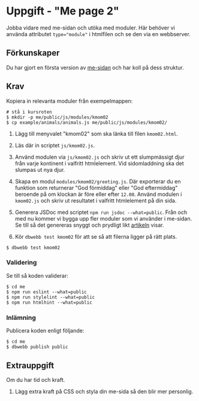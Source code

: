 # Uppgift - "Me page 2"

Jobba vidare med me-sidan och utöka med moduler. Här behöver vi använda attributet `type="module"` i htmlfilen och se den via en webbserver.



## Förkunskaper

Du har gjort en första version av [me-sidan](../instructions_01/assignment.md) och har koll på dess struktur.



## Krav

Kopiera in relevanta moduler från exempelmappen:

```console
# stå i kursroten
$ mkdir -p me/public/js/modules/kmom02
$ cp example/animals/animals.js me/public/js/modules/kmom02/
```

1. Lägg till menyvalet "kmom02" som ska länka till filen `kmom02.html`.

2. Läs där in scriptet `js/kmom02.js`.

3. Använd modulen via `js/kmom02.js` och skriv ut ett slumpmässigt djur från varje kontinent i valfritt htmlelement. Vid sidomladdning ska det slumpas ut nya djur.

4. Skapa en modul `modules/kmom02/greeting.js`. Där exporterar du en funktion som returnerar "God förmiddag" eller "God eftermiddag" beroende på om klockan är före eller efter `12.00`. Använd modulen i `kmom02.js` och skriv ut resultatet i valfritt htmlelement på din sida.

5. Generera JSDoc med scriptet `npm run jsdoc --what=public`. Från och med nu kommer vi bygga upp fler moduler som vi använder i me-sidan. Se till så det genereras snyggt och prydligt likt [artikeln](./04_jsdoc.md#strukturera-filer-och-moduler) visar.

6. Kör `dbwebb test kmom02` för att se så att filerna ligger på rätt plats.

```console
$ dbwebb test kmom02
```

### Validering

Se till så koden validerar:

```console
$ cd me
$ npm run eslint --what=public
$ npm run stylelint --what=public
$ npm run htmlhint --what=public
```

### Inlämning

Publicera koden enligt följande:

```console
$ cd me
$ dbwebb publish public
```



## Extrauppgift

Om du har tid och kraft.

1. Lägg extra kraft på CSS och styla din me-sida så den blir mer personlig.
